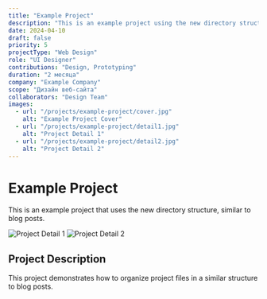 ```yaml
---
title: "Example Project"
description: "This is an example project using the new directory structure"
date: 2024-04-10
draft: false
priority: 5
projectType: "Web Design"
role: "UI Designer"
contributions: "Design, Prototyping"
duration: "2 месяца"
company: "Example Company"
scope: "Дизайн веб-сайта"
collaborators: "Design Team"
images:
  - url: "/projects/example-project/cover.jpg"
    alt: "Example Project Cover"
  - url: "/projects/example-project/detail1.jpg"
    alt: "Project Detail 1"
  - url: "/projects/example-project/detail2.jpg"
    alt: "Project Detail 2"
---
```


# Example Project

This is an example project that uses the new directory structure, similar to blog posts.

<div class="flex flex-col gap-4 max-w-4xl mx-auto">
  <div class="grid grid-cols-2 gap-4">
    <img src="/projects/example-project/detail1.jpg" alt="Project Detail 1" class="w-full aspect-[3/4] max-h-[300px] object-cover rounded-lg bg-gray-100" />
    <img src="/projects/example-project/detail2.jpg" alt="Project Detail 2" class="w-full aspect-[3/4] max-h-[300px] object-cover rounded-lg bg-gray-100" />
  </div>
</div>

## Project Description

This project demonstrates how to organize project files in a similar structure to blog posts. 